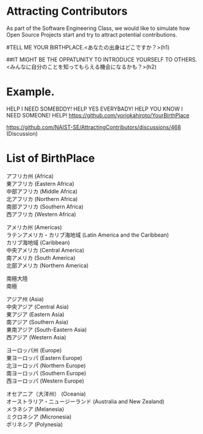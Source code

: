 # Attracting Contributors
As part of the Software Engineering Class, we would like to simulate how Open Source Projects start and try to attract potential contributions.

#TELL ME YOUR BIRTHPLACE.<あなたの出身はどこですか？>(h1)

##IT MIGHT BE THE OPPATUNITY TO INTRODUCE YOURSELF TO OTHERS.<みんなに自分のことを知ってもらえる機会になるかも？>(h2)

# Example.  
HELP I NEED SOMEBDDY! HELP YES EVERYBADY! HELP YOU KNOW I NEED SOMEONE!  HELP!
https://github.com/yoriokahiroto/YourBirthPlace 

https://github.com/NAIST-SE/AttractingContributors/discussions/468 (Discussion)

# List of BirthPlace
アフリカ州 (Africa)　　<br>
  東アフリカ (Eastern Africa)　　<br>
  中部アフリカ (Middle Africa)　　<br>
  北アフリカ (Northern Africa)　　<br>
  南部アフリカ (Southern Africa)　　<br>
  西アフリカ (Western Africa)　　<br>
  
アメリカ州 (Americas)<br>
  ラテンアメリカ・カリブ海地域 (Latin America and the Caribbean)<br>
  カリブ海地域 (Caribbean)<br>
  中央アメリカ (Central America)<br>
  南アメリカ (South America)<br>
  北部アメリカ (Northern America)<br>
  
南極大陸<br>
南極<br>

アジア州 (Asia)<br>
  中央アジア (Central Asia)<br>
  東アジア (Eastern Asia)<br>
  南アジア (Southern Asia)<br>
  東南アジア (South-Eastern Asia)<br>
  西アジア (Western Asia)<br>
  
ヨーロッパ州 (Europe)<br>
  東ヨーロッパ (Eastern Europe)<br>
  北ヨーロッパ (Northern Europe)<br>
  南ヨーロッパ (Southern Europe)<br>
  西ヨーロッパ (Western Europe)<br>

オセアニア（大洋州） (Oceania)<br>
  オーストラリア・ニュージーランド (Australia and New Zealand)<br>
  メラネシア (Melanesia)<br>
  ミクロネシア (Micronesia)<br>
  ポリネシア (Polynesia)<br>
